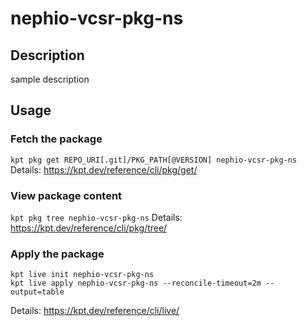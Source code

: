 # nephio-vcsr-pkg-ns

## Description
sample description

## Usage

### Fetch the package
`kpt pkg get REPO_URI[.git]/PKG_PATH[@VERSION] nephio-vcsr-pkg-ns`
Details: https://kpt.dev/reference/cli/pkg/get/

### View package content
`kpt pkg tree nephio-vcsr-pkg-ns`
Details: https://kpt.dev/reference/cli/pkg/tree/

### Apply the package
```
kpt live init nephio-vcsr-pkg-ns
kpt live apply nephio-vcsr-pkg-ns --reconcile-timeout=2m --output=table
```
Details: https://kpt.dev/reference/cli/live/

